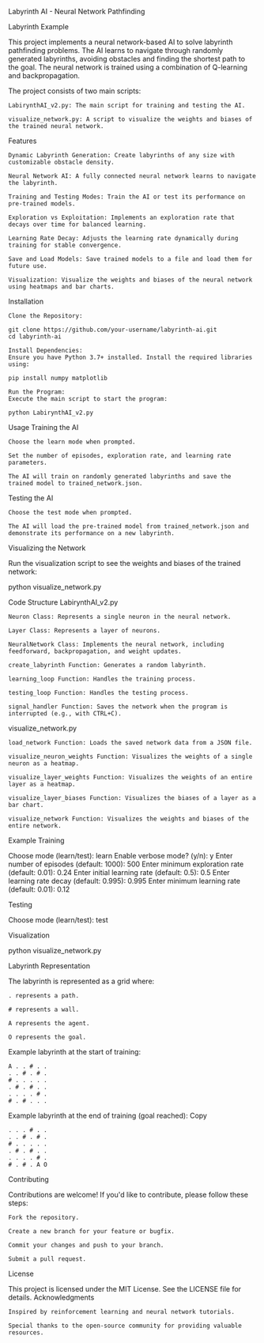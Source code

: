 Labyrinth AI - Neural Network Pathfinding

Labyrinth Example

This project implements a neural network-based AI to solve labyrinth pathfinding problems. The AI learns to navigate through randomly generated labyrinths, avoiding obstacles and finding the shortest path to the goal. The neural network is trained using a combination of Q-learning and backpropagation.

The project consists of two main scripts:

    LabirynthAI_v2.py: The main script for training and testing the AI.

    visualize_network.py: A script to visualize the weights and biases of the trained neural network.

Features

    Dynamic Labyrinth Generation: Create labyrinths of any size with customizable obstacle density.

    Neural Network AI: A fully connected neural network learns to navigate the labyrinth.

    Training and Testing Modes: Train the AI or test its performance on pre-trained models.

    Exploration vs Exploitation: Implements an exploration rate that decays over time for balanced learning.

    Learning Rate Decay: Adjusts the learning rate dynamically during training for stable convergence.

    Save and Load Models: Save trained models to a file and load them for future use.

    Visualization: Visualize the weights and biases of the neural network using heatmaps and bar charts.

Installation

    Clone the Repository:

    git clone https://github.com/your-username/labyrinth-ai.git
    cd labyrinth-ai

    Install Dependencies:
    Ensure you have Python 3.7+ installed. Install the required libraries using:

    pip install numpy matplotlib

    Run the Program:
    Execute the main script to start the program:

    python LabirynthAI_v2.py

Usage
Training the AI

    Choose the learn mode when prompted.

    Set the number of episodes, exploration rate, and learning rate parameters.

    The AI will train on randomly generated labyrinths and save the trained model to trained_network.json.

Testing the AI

    Choose the test mode when prompted.

    The AI will load the pre-trained model from trained_network.json and demonstrate its performance on a new labyrinth.

Visualizing the Network

Run the visualization script to see the weights and biases of the trained network:

python visualize_network.py

Code Structure
LabirynthAI_v2.py

    Neuron Class: Represents a single neuron in the neural network.

    Layer Class: Represents a layer of neurons.

    NeuralNetwork Class: Implements the neural network, including feedforward, backpropagation, and weight updates.

    create_labyrinth Function: Generates a random labyrinth.

    learning_loop Function: Handles the training process.

    testing_loop Function: Handles the testing process.

    signal_handler Function: Saves the network when the program is interrupted (e.g., with CTRL+C).

visualize_network.py

    load_network Function: Loads the saved network data from a JSON file.

    visualize_neuron_weights Function: Visualizes the weights of a single neuron as a heatmap.

    visualize_layer_weights Function: Visualizes the weights of an entire layer as a heatmap.

    visualize_layer_biases Function: Visualizes the biases of a layer as a bar chart.

    visualize_network Function: Visualizes the weights and biases of the entire network.

Example
Training

Choose mode (learn/test): learn
Enable verbose mode? (y/n): y
Enter number of episodes (default: 1000): 500
Enter minimum exploration rate (default: 0.01): 0.24
Enter initial learning rate (default: 0.5): 0.5
Enter learning rate decay (default: 0.995): 0.995
Enter minimum learning rate (default: 0.01): 0.12

Testing

Choose mode (learn/test): test

Visualization

python visualize_network.py

Labyrinth Representation

The labyrinth is represented as a grid where:

    . represents a path.

    # represents a wall.

    A represents the agent.

    O represents the goal.

Example labyrinth at the start of training:
```
A . . # . .
. . # . # .
# . . . . .
. # . # . .
. . . . # .
# . # . . .
```
Example labyrinth at the end of training (goal reached):
Copy
```
. . . # . .
. . # . # .
# . . . . .
. # . # . .
. . . . # .
# . # . A O
```
Contributing

Contributions are welcome! If you'd like to contribute, please follow these steps:

    Fork the repository.

    Create a new branch for your feature or bugfix.

    Commit your changes and push to your branch.

    Submit a pull request.

License

This project is licensed under the MIT License. See the LICENSE file for details.
Acknowledgments

    Inspired by reinforcement learning and neural network tutorials.

    Special thanks to the open-source community for providing valuable resources.
